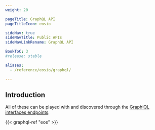 ```yaml
---
weight: 20

pageTitle: GraphQL API
pageTitleIcon: eosio

sideNav: true
sideNavTitle: Public APIs
sideNavLinkRename: GraphQL API

BookToC: 3
#release: stable

aliases:
  - /reference/eosio/graphql/

---
```


## Introduction

All of these can be played with and discovered through the
[GraphiQL interfaces endpoints](../eosio-networks-endpoints).

<!-- TODO: Fix the anchor links inside the "parameters" table for all queries -->

{{< graphql-ref "eos" >}}
